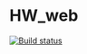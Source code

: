 # HW_web
[![Build status](https://ci.appveyor.com/api/projects/status/inh8qj6vlb3c6rr6?svg=true)](https://ci.appveyor.com/project/007Nick91/hw-web)
